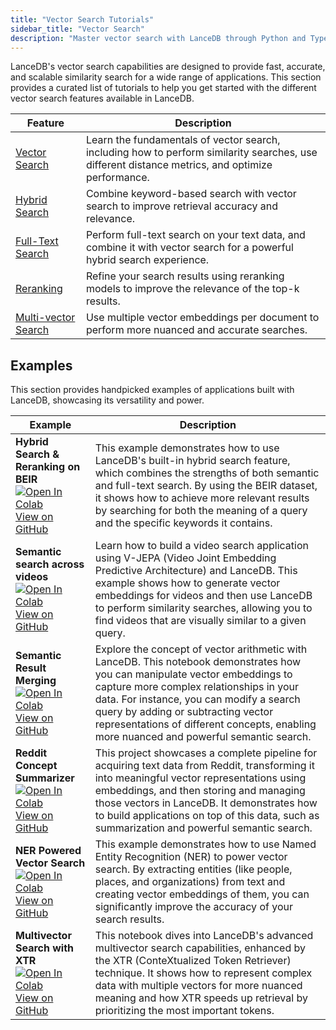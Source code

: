 ```yaml
---
title: "Vector Search Tutorials"
sidebar_title: "Vector Search"
description: "Master vector search with LanceDB through Python and TypeScript tutorials"
---
```


LanceDB's vector search capabilities are designed to provide fast, accurate, and scalable similarity search for a wide range of applications. This section provides a curated list of tutorials to help you get started with the different vector search features available in LanceDB.

| Feature | Description |
| --- | --- |
| [Vector Search](/docs/concepts/search/vector-search/) | Learn the fundamentals of vector search, including how to perform similarity searches, use different distance metrics, and optimize performance. |
| [Hybrid Search](/docs/integrations/reranking/eval/) | Combine keyword-based search with vector search to improve retrieval accuracy and relevance. |
| [Full-Text Search](/docs/concepts/search/full-text-search/) | Perform full-text search on your text data, and combine it with vector search for a powerful hybrid search experience. |
| [Reranking](/docs/integrations/reranking/) | Refine your search results using reranking models to improve the relevance of the top-k results. |
| [Multi-vector Search](/docs/concepts/search/multivector-search/) | Use multiple vector embeddings per document to perform more nuanced and accurate searches. |

## Examples

This section provides handpicked examples of applications built with LanceDB, showcasing its versatility and power.

| Example | Description |
| --- | --- |
| **Hybrid Search & Reranking on BEIR** <br> <a href="https://colab.research.google.com/github/lancedb/vectordb-recipes/blob/main/examples/Inbuilt-Hybrid-Search/Inbuilt_Hybrid_Search_with_LanceDB.ipynb" target="_blank"><img src="https://colab.research.google.com/assets/colab-badge.svg" alt="Open In Colab"></a> <br> [View on GitHub](https://github.com/lancedb/vectordb-recipes/tree/main/examples/Inbuilt-Hybrid-Search) | This example demonstrates how to use LanceDB's built-in hybrid search feature, which combines the strengths of both semantic and full-text search. By using the BEIR dataset, it shows how to achieve more relevant results by searching for both the meaning of a query and the specific keywords it contains. |
| **Semantic search across videos** <br> <a href="https://colab.research.google.com/github/lancedb/vectordb-recipes/blob/main/examples/v-jepa-video-search/v-jepa.ipynb" target="_blank"><img src="https://colab.research.google.com/assets/colab-badge.svg" alt="Open In Colab"></a> <br> [View on GitHub](https://github.com/lancedb/vectordb-recipes/tree/main/examples/v-jepa-video-search) | Learn how to build a video search application using V-JEPA (Video Joint Embedding Predictive Architecture) and LanceDB. This example shows how to generate vector embeddings for videos and then use LanceDB to perform similarity searches, allowing you to find videos that are visually similar to a given query. |
| **Semantic Result Merging** <br> <a href="https://colab.research.google.com/github/lancedb/vectordb-recipes/blob/main/examples/Vector-Arithmetic-with-LanceDB/main.ipynb" target="_blank"><img src="https://colab.research.google.com/assets/colab-badge.svg" alt="Open In Colab"></a> <br> [View on GitHub](https://github.com/lancedb/vectordb-recipes/tree/main/examples/Vector-Arithmetic-with-LanceDB) | Explore the concept of vector arithmetic with LanceDB. This notebook demonstrates how you can manipulate vector embeddings to capture more complex relationships in your data. For instance, you can modify a search query by adding or subtracting vector representations of different concepts, enabling more nuanced and powerful semantic search. |
| **Reddit Concept Summarizer** <br> <a href="https://colab.research.google.com/github/lancedb/vectordb-recipes/blob/main/examples/Reddit-summarization-and-search/subreddit_summarization_querying.ipynb" target="_blank"><img src="https://colab.research.google.com/assets/colab-badge.svg" alt="Open In Colab"></a> <br> [View on GitHub](https://github.com/lancedb/vectordb-recipes/tree/main/examples/Reddit-summarization-and-search) | This project showcases a complete pipeline for acquiring text data from Reddit, transforming it into meaningful vector representations using embeddings, and then storing and managing those vectors in LanceDB. It demonstrates how to build applications on top of this data, such as summarization and powerful semantic search. |
| **NER Powered Vector Search** <br> <a href="https://colab.research.google.com/github/lancedb/vectordb-recipes/blob/main/tutorials/NER-powered-Semantic-Search/NER_powered_Semantic_Search_with_LanceDB.ipynb" target="_blank"><img src="https://colab.research.google.com/assets/colab-badge.svg" alt="Open In Colab"></a> <br> [View on GitHub](https://github.com/lancedb/vectordb-recipes/tree/main/tutorials/NER-powered-Semantic-Search) | This example demonstrates how to use Named Entity Recognition (NER) to power vector search. By extracting entities (like people, places, and organizations) from text and creating vector embeddings of them, you can significantly improve the accuracy of your search results. |
| **Multivector Search with XTR** <br> <a href="https://colab.research.google.com/github/lancedb/vectordb-recipes/blob/main/examples/multivector_xtr/main.ipynb" target="_blank"><img src="https://colab.research.google.com/assets/colab-badge.svg" alt="Open In Colab"></a> <br> [View on GitHub](https://github.com/lancedb/vectordb-recipes/tree/main/examples/multivector_xtr) | This notebook dives into LanceDB's advanced multivector search capabilities, enhanced by the XTR (ConteXtualized Token Retriever) technique. It shows how to represent complex data with multiple vectors for more nuanced meaning and how XTR speeds up retrieval by prioritizing the most important tokens. |